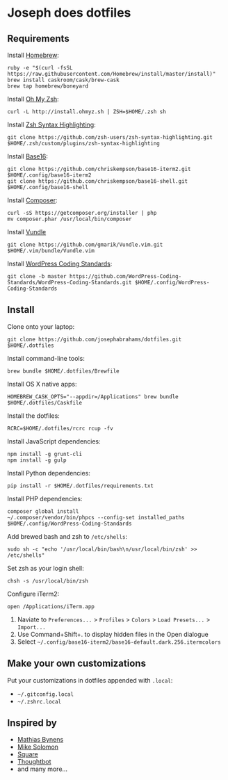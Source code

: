 Joseph does dotfiles
====================


Requirements
------------

Install [Homebrew](http://brew.sh/):

    ruby -e "$(curl -fsSL https://raw.githubusercontent.com/Homebrew/install/master/install)"
    brew install caskroom/cask/brew-cask
    brew tap homebrew/boneyard

Install [Oh My Zsh](http://ohmyz.sh/):

    curl -L http://install.ohmyz.sh | ZSH=$HOME/.zsh sh

Install [Zsh Syntax Highlighting](https://github.com/zsh-users/zsh-syntax-highlighting/):

    git clone https://github.com/zsh-users/zsh-syntax-highlighting.git $HOME/.zsh/custom/plugins/zsh-syntax-highlighting

Install [Base16](http://chriskempson.github.io/base16/):

    git clone https://github.com/chriskempson/base16-iterm2.git $HOME/.config/base16-iterm2
    git clone https://github.com/chriskempson/base16-shell.git $HOME/.config/base16-shell

Install [Composer](https://getcomposer.org):

    curl -sS https://getcomposer.org/installer | php
    mv composer.phar /usr/local/bin/composer

Install [Vundle](https://github.com/gmarik/Vundle.vim)

    git clone https://github.com/gmarik/Vundle.vim.git $HOME/.vim/bundle/Vundle.vim

Install [WordPress Coding Standards](https://github.com/WordPress-Coding-Standards/WordPress-Coding-Standards):

    git clone -b master https://github.com/WordPress-Coding-Standards/WordPress-Coding-Standards.git $HOME/.config/WordPress-Coding-Standards


Install
-------

Clone onto your laptop:

    git clone https://github.com/josephabrahams/dotfiles.git $HOME/.dotfiles

Install command-line tools:

    brew bundle $HOME/.dotfiles/Brewfile

Install OS X native apps:

    HOMEBREW_CASK_OPTS="--appdir=/Applications" brew bundle $HOME/.dotfiles/Caskfile

Install the dotfiles:

    RCRC=$HOME/.dotfiles/rcrc rcup -fv

Install JavaScript dependencies:

    npm install -g grunt-cli
    npm install -g gulp

Install Python dependencies:

    pip install -r $HOME/.dotfiles/requirements.txt

Install PHP dependencies:

    composer global install
    ~/.composer/vendor/bin/phpcs --config-set installed_paths $HOME/.config/WordPress-Coding-Standards

Add brewed bash and zsh to `/etc/shells`:

    sudo sh -c "echo '/usr/local/bin/bash\n/usr/local/bin/zsh' >> /etc/shells"

Set zsh as your login shell:

    chsh -s /usr/local/bin/zsh

Configure iTerm2:

    open /Applications/iTerm.app

1. Naviate to `Preferences...` > `Profiles` > `Colors` > `Load Presets...` > `Import...`
2. Use Command+Shift+. to display hidden files in the Open dialogue
3. Select `~/.config/base16-iterm2/base16-default.dark.256.itermcolors`


Make your own customizations
----------------------------

Put your customizations in dotfiles appended with `.local`:

* `~/.gitconfig.local`
* `~/.zshrc.local`


## Inspired by
* [Mathias Bynens](https://github.com/mathiasbynens/dotfiles)
* [Mike Solomon](http://msol.io/blog/tech/2014/03/10/work-more-efficiently-on-your-mac-for-developers/)
* [Square](https://github.com/square/maximum-awesome)
* [Thoughtbot](https://github.com/thoughtbot/dotfiles)
* and many more...

